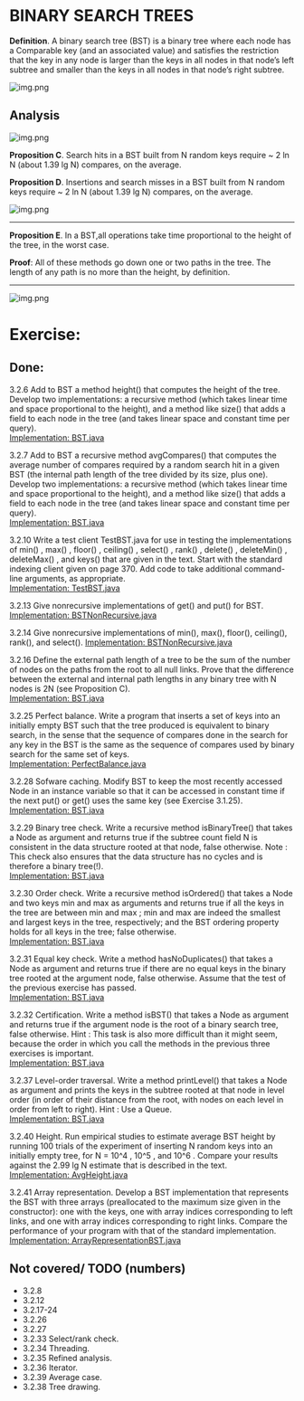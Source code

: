 # BINARY SEARCH TREES

**Definition**. A binary search tree (BST) is a binary tree where
each node has a Comparable key (and an associated value) and
satisfies the restriction that the key in any node is larger than
the keys in all nodes in that node’s left subtree and smaller
than the keys in all nodes in that node’s right subtree.

![img.png](../../resources/BST_trace.png)

## Analysis

![img.png](../../resources/BST_posibilities.png)

**Proposition C**. Search hits in a BST built from N random keys
require ~ 2 ln N (about 1.39 lg N) compares, on the average.

**Proposition D**. Insertions and search misses in a BST built from N
random keys require ~ 2 ln N (about 1.39 lg N) compares,
on the average.

![img.png](../../resources/deletion_in_BST.png)

___
**Proposition E**. In a BST,all operations take time proportional to
the height of the tree, in the worst case.

**Proof**: All of these methods go down one or two paths in the tree.
The length of any path is no more than the height, by definition.
***

![img.png](../../resources/BST_summary.png)

# Exercise:

## Done:

3.2.6 Add to BST a method height() that computes the height of the
tree. Develop two implementations: a recursive method (which takes
linear time and space proportional to the height), and a method
like size() that adds a field to each node in the tree (and takes
linear space and constant time per query).  
[Implementation: BST.java](./BST.java)

3.2.7 Add to BST a recursive method avgCompares() that computes the average number of
compares required by a random search hit in a given BST (the internal path length of the
tree divided by its size, plus one). Develop two implementations: a recursive method
(which takes linear time and space proportional to the height), and a method like size()
that adds a field to each node in the tree (and takes linear space and constant time per query).  
[Implementation: BST.java](./BST.java)

3.2.10 Write a test client TestBST.java for use in testing the implementations of
min() , max() , floor() , ceiling() , select() , rank() , delete() , deleteMin() ,
deleteMax() , and keys() that are given in the text. Start with the standard indexing
client given on page 370. Add code to take additional command-line arguments, as appropriate.  
[Implementation: TestBST.java](./exercises/TestBST.java)

3.2.13 Give nonrecursive implementations of get() and put() for BST.  
[Implementation: BSTNonRecursive.java](./BSTNonRecursive.java)

3.2.14 Give nonrecursive implementations of min(), max(), floor(), ceiling(), rank(), and select().
[Implementation: BSTNonRecursive.java](./BSTNonRecursive.java)

3.2.16 Define the external path length of a tree to be the sum of the number of nodes on
the paths from the root to all null links. Prove that the difference between the external
and internal path lengths in any binary tree with N nodes is 2N (see Proposition C).  
[Implementation: BST.java](./BST.java)

3.2.25 Perfect balance. Write a program that inserts a set of keys into an initially empty
BST such that the tree produced is equivalent to binary search, in the sense that the
sequence of compares done in the search for any key in the BST is the same as the sequence
of compares used by binary search for the same set of keys.  
[Implementation: PerfectBalance.java](./creative/PerfectBalance.java)

3.2.28 Sofware caching. Modify BST to keep the most recently accessed Node in an instance
variable so that it can be accessed in constant time if the next put() or get() uses the
same key (see Exercise 3.1.25).  
[Implementation: BST.java](./BST.java)

3.2.29 Binary tree check. Write a recursive method isBinaryTree() that takes a Node as
argument and returns true if the subtree count field N is consistent in the data structure
rooted at that node, false otherwise.
Note : This check also ensures that the data structure has no cycles and is therefore a
binary tree(!).  
[Implementation: BST.java](./BST.java)

3.2.30 Order check. Write a recursive method isOrdered() that takes a Node and two
keys min and max as arguments and returns true if all the keys in the tree are between
min and max ; min and max are indeed the smallest and largest keys in the tree,
respectively; and the BST ordering property holds for all keys in the tree; false otherwise.  
[Implementation: BST.java](./BST.java)

3.2.31 Equal key check. Write a method hasNoDuplicates() that takes a Node as argument and
returns true if there are no equal keys in the binary tree rooted at the argument node, false
otherwise. Assume that the test of the previous exercise has passed.  
[Implementation: BST.java](./BST.java)

3.2.32 Certification. Write a method isBST() that takes a Node as argument and returns true
if the argument node is the root of a binary search tree, false otherwise.
Hint : This task is also more difficult than it might seem, because the order in which you
call the methods in the previous three exercises is important.  
[Implementation: BST.java](./BST.java)

3.2.37 Level-order traversal. Write a method printLevel() that takes a Node as argument and
prints the keys in the subtree rooted at that node in level order (in order of their distance
from the root, with nodes on each level in order from left to right).
Hint : Use a Queue.  
[Implementation: BST.java](./BST.java)

3.2.40 Height. Run empirical studies to estimate average BST height by running 100
trials of the experiment of inserting N random keys into an initially empty tree, for
N = 10^4 , 10^5 , and 10^6 . Compare your results against the 2.99 lg N estimate that
is described in the text.  
[Implementation: AvgHeight.java](./experiments/AvgHeight.java)

3.2.41 Array representation. Develop a BST implementation that represents the BST
with three arrays (preallocated to the maximum size given in the constructor): one with
the keys, one with array indices corresponding to left links, and one with array indices
corresponding to right links. Compare the performance of your program with that of
the standard implementation.  
[Implementation: ArrayRepresentationBST.java](./experiments/ArrayRepresentationBST.java)

## Not covered/ TODO (numbers)

- 3.2.8
- 3.2.12
- 3.2.17-24
- 3.2.26
- 3.2.27
- 3.2.33 Select/rank check.
- 3.2.34 Threading.
- 3.2.35 Refined analysis.
- 3.2.36 Iterator.
- 3.2.39 Average case.
- 3.2.38 Tree drawing.
